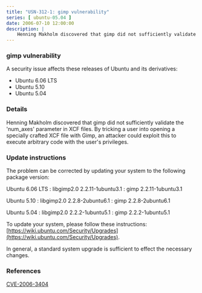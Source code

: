 ```yaml
---
title: "USN-312-1: gimp vulnerability"
series: [ ubuntu-05.04 ]
date: 2006-07-10 12:00:00
description: |
    Henning Makholm discovered that gimp did not sufficiently validate the &#39;num_axes&#39; parameter in XCF files. By tricking a user into opening a specially crafted XCF file with Gimp, an attacker could exploit this to execute arbitrary code with the user&#39;s privileges.
--- 
```

 
### gimp vulnerability

A security issue affects these releases of Ubuntu and its derivatives:

* Ubuntu 6.06 LTS
* Ubuntu 5.10
* Ubuntu 5.04

### Details

Henning Makholm discovered that gimp did not sufficiently validate the &#39;num_axes&#39; parameter in XCF files. By tricking a user into opening a specially crafted XCF file with Gimp, an attacker could exploit this to execute arbitrary code with the user&#39;s privileges.

### Update instructions

The problem can be corrected by updating your system to the following package version:

Ubuntu 6.06 LTS
 : libgimp2.0 <span>2.2.11-1ubuntu3.1</span>
 : gimp <span>2.2.11-1ubuntu3.1</span>

Ubuntu 5.10
 : libgimp2.0 <span>2.2.8-2ubuntu6.1</span>
 : gimp <span>2.2.8-2ubuntu6.1</span>

Ubuntu 5.04
 : libgimp2.0 <span>2.2.2-1ubuntu5.1</span>
 : gimp <span>2.2.2-1ubuntu5.1</span>

To update your system, please follow these instructions: [https://wiki.ubuntu.com/Security/Upgrades](https://wiki.ubuntu.com/Security/Upgrades).

In general, a standard system upgrade is sufficient to effect the necessary changes.

### References

 [CVE-2006-3404](http://people.ubuntu.com/~ubuntu-security/cve/CVE-2006-3404)
 
